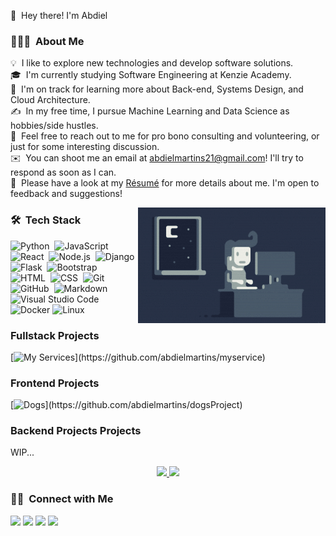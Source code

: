 👋 &nbsp;Hey there! I'm Abdiel

### 👨🏻‍💻 &nbsp;About Me

💡 &nbsp;I like to explore new technologies and develop software solutions.\
🎓 &nbsp;I'm currently studying Software Engineering at Kenzie Academy.\
🌱 &nbsp;I'm on track for learning more about Back-end, Systems Design, and Cloud Architecture.\
✍️ &nbsp;In my free time, I pursue Machine Learning and Data Science as hobbies/side hustles.\
💬 &nbsp;Feel free to reach out to me for pro bono consulting and volunteering, or just for some interesting discussion.\
✉️ &nbsp;You can shoot me an email at abdielmartins21@gmail.com! I'll try to respond as soon as I can.\
📄 &nbsp;Please have a look at my [Résumé](https://drive.google.com/file/d/1leuZJ5c5Id2x3dh5PQYDnQLhsQwuBdBQ/view?usp=sharing) for more details about me. I'm open to feedback and suggestions!

<img alt="Night Coding" src="https://raw.githubusercontent.com/AVS1508/AVS1508/master/assets/Night-Coding.gif" align="right"/>

### 🛠 &nbsp;Tech Stack

![Python](https://img.shields.io/badge/-Python-05122A?style=flat&logo=python)&nbsp;
![JavaScript](https://img.shields.io/badge/-JavaScript-05122A?style=flat&logo=javascript)&nbsp;
![React](https://img.shields.io/badge/-React-05122A?style=flat&logo=react)&nbsp;
![Node.js](https://img.shields.io/badge/-Node.js-05122A?style=flat&logo=node.js)&nbsp;
![Django](https://img.shields.io/badge/-Django-05122A?style=flat&logo=django&logoColor=092E20)&nbsp;
![Flask](https://img.shields.io/badge/-Flask-05122A?style=flat&logo=flask)&nbsp;
![Bootstrap](https://img.shields.io/badge/-Bootstrap-05122A?style=flat&logo=bootstrap&logoColor=563D7C)\
![HTML](https://img.shields.io/badge/-HTML-05122A?style=flat&logo=HTML5)&nbsp;
![CSS](https://img.shields.io/badge/-CSS-05122A?style=flat&logo=CSS3&logoColor=1572B6)&nbsp;
![Git](https://img.shields.io/badge/-Git-05122A?style=flat&logo=git)&nbsp;
![GitHub](https://img.shields.io/badge/-GitHub-05122A?style=flat&logo=github)&nbsp;
![Markdown](https://img.shields.io/badge/-Markdown-05122A?style=flat&logo=markdown)\
![Visual Studio Code](https://img.shields.io/badge/-Visual%20Studio%20Code-05122A?style=flat&logo=visual-studio-code&logoColor=007ACC)&nbsp;
![Docker](https://img.shields.io/badge/-Docker-05122A?&logo=Docker)
![Linux](https://img.shields.io/badge/-Linux-05122A?&logo=Linux&logoColor=FCC624)

### Fullstack Projects

[![My Services](https://img.shields.io/badge/-👷%20My%20Services-05122A?)](https://github.com/abdielmartins/myservice)


### Frontend Projects

[![Dogs](https://img.shields.io/badge/-🐕%20Dogs-05122A?)](https://github.com/abdielmartins/dogsProject)

### Backend Projects Projects

WIP...

<p align="center">
<a href="https://github.com/abdielmartins">
  <img height="180em" src="https://github-readme-stats-eight-theta.vercel.app/api?username=abdielmartins&show_icons=true&theme=algolia&include_all_commits=true&count_private=true"/>
  <img height="180em" src="https://github-readme-stats-eight-theta.vercel.app/api/top-langs/?username=abdielmartins&layout=compact&langs_count=8&theme=algolia"/>
</a>
</p>

### 🤝🏻 &nbsp;Connect with Me

<p align="center">

<a href="https://www.linkedin.com/in/abdiel-martins/"><img src="https://img.shields.io/badge/-Abdiel%20Martins-0077B5?style=flat&logo=Linkedin&logoColor=white"/></a>
<a href="mailto:abdielmartins21@gmail.com"><img src="https://img.shields.io/badge/-abdielmartins21@gmail.com-D14836?style=flat&logo=Gmail&logoColor=white"/></a>
<a href="https://instagram.com/abdiverso"><img src="https://img.shields.io/badge/-@abdiverso_-E4405F?style=flat&logo=Instagram&logoColor=white"/></a>
<a href="https://twitter.com/abdiverso"><img src="https://img.shields.io/badge/-@abdiverso-1877F2?style=flat&logo=Twitter&logoColor=white"/></a>
</p>


